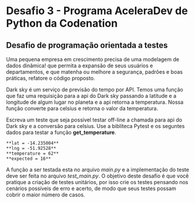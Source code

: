 # Desafio 3 - Programa AceleraDev de Python da Codenation

## Desafio de programação orientada a testes

Uma pequena empresa em crescimento precisa de uma modelagem de dados dinâmica! que permita a expansão de seus usuários e departamentos, e que matenha ou melhore a segurança, padrões e boas práticas, refatore o código proposto.

Dark sky é um serviço de previsão do tempo por API. Temos uma função que faz uma requisição para a api do Dark sky passando a latitude e a longitude de algum lugar no planeta e a api retorna a temperatura. Nossa função converte para celsius e retorna o valor da temperatura.

Escreva um teste que seja possível testar off-line a chamada para api do Dark sky e a conversão para celsius. Use a bibliteca Pytest e os seguntes dados para testar a função **get_temperature**.

	**lat = -14.235004**
	**lng = -51.92528**
	**temperature = 62**
	**expected = 16**

A função a ser testada esta no arquivo *main.py* e a implementação do teste deve ser feita no arquivo *test_main.py*. O objetivo deste desafio é que você pratique a criação de testes unitários, por isso crie os testes pensando nos cenários possíveis de erro e acerto, de modo que seus testes possam cobrir o maior número de casos.
